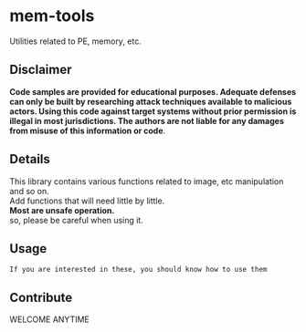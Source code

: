 mem-tools
===

Utilities related to PE, memory, etc.

## Disclaimer
**Code samples are provided for educational purposes. Adequate defenses can only be built by researching attack techniques available to malicious actors. Using this code against target systems without prior permission is illegal in most jurisdictions. The authors are not liable for any damages from misuse of this information or code**.

## Details
This library contains various functions related to image, etc manipulation and so on.</br>
Add functions that will need little by little.</br>
**Most are unsafe operation.**</br>
so, please be careful when using it.</br>

## Usage
`If you are interested in these, you should know how to use them`

## Contribute
WELCOME ANYTIME